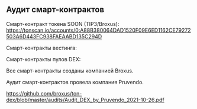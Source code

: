 ## Аудит смарт-контрактов

Смарт-контракт токена SOON (TIP3/Broxus):
https://tonscan.io/accounts/0:A88B380064DAD1520F09E6ED1162CE79272503A6D443FC938FAEAABD135C294D

Смарт-контракты вестинга:

Смарт-контракты пулов DEX:

Все смарт-контракты созданы компанией Broxus. 

Аудит смарт-контрактов провела компания Pruvendo.

https://github.com/broxus/ton-dex/blob/master/audits/Audit_DEX_by_Pruvendo_2021-10-26.pdf
